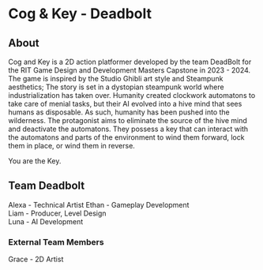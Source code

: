 # Cog & Key - Deadbolt

## About
Cog and Key is a 2D action platformer developed by the team DeadBolt for the RIT Game Design and Development Masters Capstone in 2023 - 2024. The game is inspired by the Studio Ghibli art style and Steampunk aesthetics; The story is set in a dystopian steampunk world where industrialization has taken over. Humanity created clockwork automatons to take care of menial tasks, but their AI evolved into a hive mind that sees humans as disposable. As such, humanity has been pushed into the wilderness. The protagonist aims to eliminate the source of the hive mind and deactivate the automatons. They possess a key that can interact with the automatons and parts of the environment to wind them forward, lock them in place, or wind them in reverse.

You are the Key. 
 
## Team Deadbolt
Alexa - Technical Artist 
Ethan - Gameplay Development  
Liam - Producer, Level Design  
Luna - AI Development  
  
### External Team Members  
Grace - 2D Artist  
